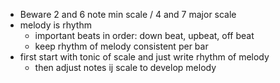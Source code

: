 - Beware 2 and 6 note min scale / 4 and 7 major scale
- melody is rhythm 
    - important beats in order: down beat, upbeat, off beat
    - keep rhythm of melody consistent per bar
- first start with tonic of scale and just write rhythm of melody
    - then adjust notes ij scale to develop melody